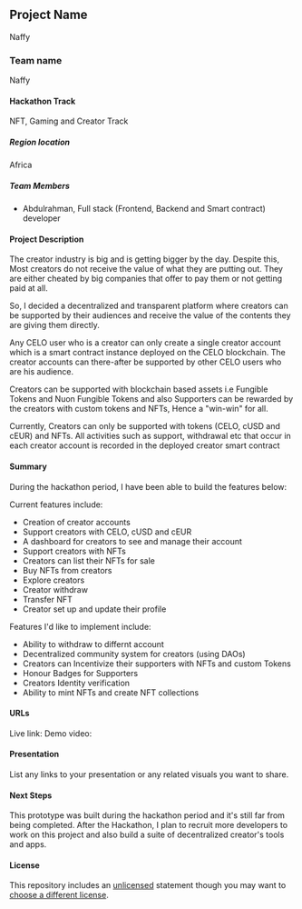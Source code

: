 
## Project Name
Naffy

### Team name
Naffy

#### Hackathon Track
 NFT, Gaming and Creator Track

##### Region location
Africa

##### Team Members
- Abdulrahman, Full stack (Frontend, Backend and Smart contract) developer

#### Project Description

The creator industry is big and is getting bigger by the day. Despite this, Most creators do not receive the value of what they are putting out. They are either cheated by big companies that offer to pay them or not getting paid at all.

So, I decided a decentralized and transparent platform where creators can be supported by their audiences and receive the value of the contents they are giving them directly.

Any CELO user who is a creator can only create a single creator account which is a smart contract instance deployed on the CELO blockchain. The creator accounts can there-after be supported by other CELO users who are his audience.

Creators can be supported with blockchain based assets i.e Fungible Tokens and Nuon Fungible Tokens and also Supporters can be rewarded by the creators with custom tokens and NFTs, Hence a "win-win" for all. 

Currently, Creators can only be supported with tokens (CELO, cUSD and cEUR) and NFTs. 
All activities such as support, withdrawal etc that occur in each creator account is recorded in the deployed creator smart contract

#### Summary
During the hackathon period, I have been able to build the features below:

Current features include:
- Creation of creator accounts
- Support creators with CELO, cUSD and cEUR
- A dashboard for creators to see and manage their account
- Support creators with NFTs
- Creators can list their NFTs for sale
- Buy NFTs from creators
- Explore creators
- Creator withdraw 
- Transfer NFT
- Creator set up and update their profile

Features I'd like to implement include:
- Ability to withdraw to differnt account
- Decentralized community system for creators (using DAOs)
- Creators can Incentivize their supporters with NFTs and custom Tokens
- Honour Badges for Supporters
- Creators Identity verification
- Ability to mint NFTs and create NFT collections

#### URLs
Live link:
Demo video:

#### Presentation
List any links to your presentation or any related visuals you want to share.

#### Next Steps

This prototype was built during the hackathon period and it's still far from being completed. 
After the Hackathon, I plan to recruit more developers to work on this project and also build a suite of decentralized creator's tools and apps.

#### License
This repository includes an [unlicensed](http://unlicense.org/) statement though you may want to [choose a different license](https://choosealicense.com/).
